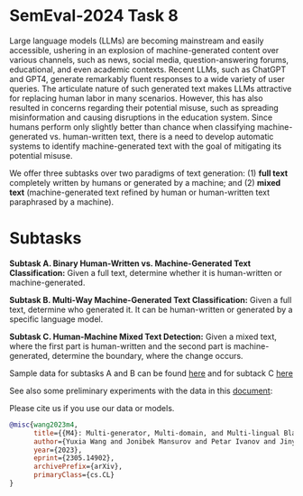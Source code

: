 # SemEval-2024 Task 8

Large language models (LLMs) are becoming mainstream and easily accessible, ushering in an explosion of machine-generated content over various channels, such as news, social media, question-answering forums, educational, and even academic contexts. Recent LLMs, such as ChatGPT and GPT4, generate remarkably fluent responses to a wide variety of user queries. The articulate nature of such generated text makes LLMs attractive for replacing human labor in many scenarios. 
However, this has also resulted in concerns regarding their potential misuse, such as spreading misinformation and causing disruptions in the education system. Since humans perform only slightly better than chance when classifying machine-generated vs. human-written text, there is a need to develop automatic systems to identify machine-generated text with the goal of mitigating its potential misuse. 

We offer three subtasks over two paradigms of text generation: (1) **full text** completely written by humans or generated by a machine; and (2) **mixed text** (machine-generated text refined by human or human-written text paraphrased by a machine).

# Subtasks

**Subtask A. Binary Human-Written vs. Machine-Generated Text Classification:** Given a full text, determine whether it is human-written or machine-generated.

**Subtask B. Multi-Way Machine-Generated Text Classification:** Given a full text, determine who generated it. It can be human-written or generated by a specific language model.

**Subtask C. Human-Machine Mixed Text Detection:** Given a mixed text, where the first part is human-written and the second part is machine-generated, determine the boundary, where the change occurs.

Sample data for subtasks A and B can be found [here](https://drive.google.com/file/d/17XCvku88CjJJ5LdlUAcMGGwP1Jt6nudQ/view?usp=sharing) and for subtack C [here](https://github.com/mbzuai-nlp/Semeval2024-m4/blob/main/subtask3_peerread_samples.json)

See also some preliminary experiments with the data in this [document](https://arxiv.org/abs/2305.14902):

Please cite us if you use our data or models.
```bibtex
@misc{wang2023m4,
      title={{M4}: Multi-generator, Multi-domain, and Multi-lingual Black-Box Machine-Generated Text Detection}, 
      author={Yuxia Wang and Jonibek Mansurov and Petar Ivanov and Jinyan Su and Artem Shelmanov and Akim Tsvigun and Chenxi Whitehouse and Osama Mohammed Afzal and Tarek Mahmoud and Alham Fikri Aji and Preslav Nakov},
      year={2023},
      eprint={2305.14902},
      archivePrefix={arXiv},
      primaryClass={cs.CL}
}
```
